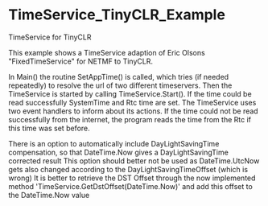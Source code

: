# TimeService_TinyCLR_Example
TimeService for TinyCLR

This example shows a TimeService adaption of Eric Olsons "FixedTimeService" for NETMF to TinyCLR.

In Main() the routine SetAppTime() is called, which tries (if needed repeatedly) to resolve the url of two different timeservers.
Then the TimeService is started by calling  TimeService.Start(). If the time could be read successfully SystemTime and Rtc time are set.
The TimeService uses two event handlers to inform about its actions.
If the time could not be read successfully from the internet, the program reads the time from the Rtc if this time was set before.

There is an option to automatically include DayLightSavingTime compensation, so that DateTime.Now gives a DayLightSavingTime corrected result
This option should better not be used as DateTime.UtcNow gets also changed according to the DayLightSavingTimeOffset (which is wrong)
It is better to retrieve the DST Offset through the now implemented method 'TimeService.GetDstOffset(DateTime.Now)' and add this offset to the DateTime.Now value
